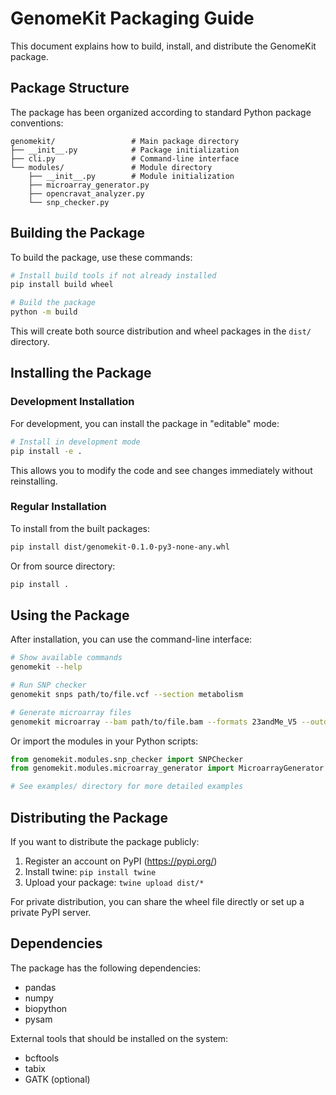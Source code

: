 # GenomeKit Packaging Guide

This document explains how to build, install, and distribute the GenomeKit package.

## Package Structure

The package has been organized according to standard Python package conventions:

```
genomekit/                 # Main package directory
├── __init__.py            # Package initialization
├── cli.py                 # Command-line interface
└── modules/               # Module directory
    ├── __init__.py        # Module initialization
    ├── microarray_generator.py
    ├── opencravat_analyzer.py
    └── snp_checker.py
```

## Building the Package

To build the package, use these commands:

```bash
# Install build tools if not already installed
pip install build wheel

# Build the package
python -m build
```

This will create both source distribution and wheel packages in the `dist/` directory.

## Installing the Package

### Development Installation

For development, you can install the package in "editable" mode:

```bash
# Install in development mode
pip install -e .
```

This allows you to modify the code and see changes immediately without reinstalling.

### Regular Installation

To install from the built packages:

```bash
pip install dist/genomekit-0.1.0-py3-none-any.whl
```

Or from source directory:

```bash
pip install .
```

## Using the Package

After installation, you can use the command-line interface:

```bash
# Show available commands
genomekit --help

# Run SNP checker
genomekit snps path/to/file.vcf --section metabolism

# Generate microarray files
genomekit microarray --bam path/to/file.bam --formats 23andMe_V5 --outdir ./output
```

Or import the modules in your Python scripts:

```python
from genomekit.modules.snp_checker import SNPChecker
from genomekit.modules.microarray_generator import MicroarrayGenerator

# See examples/ directory for more detailed examples
```

## Distributing the Package

If you want to distribute the package publicly:

1. Register an account on PyPI (https://pypi.org/)
2. Install twine: `pip install twine`
3. Upload your package: `twine upload dist/*`

For private distribution, you can share the wheel file directly or set up a private PyPI server.

## Dependencies

The package has the following dependencies:
- pandas
- numpy
- biopython
- pysam

External tools that should be installed on the system:
- bcftools
- tabix
- GATK (optional)
